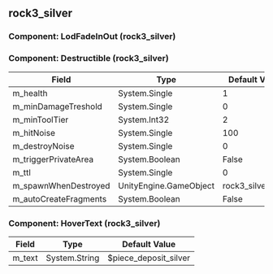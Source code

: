 ## rock3_silver

### Component: LodFadeInOut (rock3_silver)

### Component: Destructible (rock3_silver)

|Field|Type|Default Value|
|-----|----|-------------|
|m_health|System.Single|1|
|m_minDamageTreshold|System.Single|0|
|m_minToolTier|System.Int32|2|
|m_hitNoise|System.Single|100|
|m_destroyNoise|System.Single|0|
|m_triggerPrivateArea|System.Boolean|False|
|m_ttl|System.Single|0|
|m_spawnWhenDestroyed|UnityEngine.GameObject|rock3_silver_frac|
|m_autoCreateFragments|System.Boolean|False|

### Component: HoverText (rock3_silver)

|Field|Type|Default Value|
|-----|----|-------------|
|m_text|System.String|$piece_deposit_silver|

